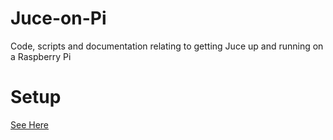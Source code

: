 # Juce-on-Pi
Code, scripts and documentation relating to getting Juce up and running on a Raspberry Pi


# Setup
[See Here](https://www.bubblereviews.co.uk/blog/2018/10/23/JUCE-on-Pi.html)
